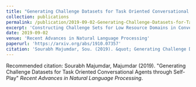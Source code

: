 ```yaml
---
title: "Generating Challenge Datasets for Task Oriented Conversational Agents through Self-Play"
collection: publications
permalink: /publication/2019-09-02-Generating-Challenge-Datasets-for-Task-Oriented-Conversational-Agents-through-Self-Play
excerpt: 'Constructing Challenge Sets for Low Resource Domains in Conversational Agents'
date: 2019-09-02
venue: 'Recent Advances in Natural Language Processing'
paperurl: 'https://arxiv.org/abs/1910.07357'
citation: 'Sourabh Majumdar, Sou. (2019). &quot; Generating Challenge Datasets for Task Oriented Conversational Agents through Self-Play.&quot; <i>Recent Advances in Natural Language Processing, 2019</i>.'
---
```


Recommended citation: Sourabh Majumdar, Majumdar (2019). "Generating Challenge Datasets for Task Oriented Conversational Agents through Self-Play" <i>Recent Advances in Natural Language Processing</i>.
